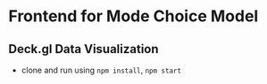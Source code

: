 # Frontend for Mode Choice Model

## Deck.gl Data Visualization

- clone and run using `npm install`, `npm start`
